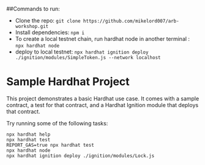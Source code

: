 ##Commands to run:

- Clone the repo: `git clone https://github.com/mikelord007/arb-workshop.git`
- Install dependencies: `npm i`
- To create a local testnet chain, run hardhat node in another terminal : `npx hardhat node`
- deploy to local testnet: `npx hardhat ignition deploy ./ignition/modules/SimpleToken.js --network localhost`

# Sample Hardhat Project

This project demonstrates a basic Hardhat use case. It comes with a sample contract, a test for that contract, and a Hardhat Ignition module that deploys that contract.

Try running some of the following tasks:

```shell
npx hardhat help
npx hardhat test
REPORT_GAS=true npx hardhat test
npx hardhat node
npx hardhat ignition deploy ./ignition/modules/Lock.js
```
